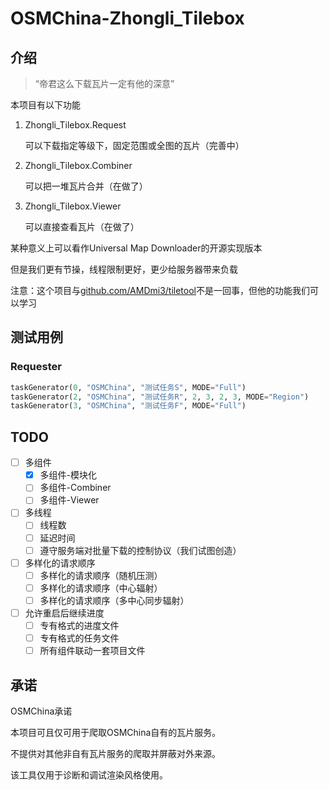 # OSMChina-Zhongli_Tilebox

## 介绍

>
>“帝君这么下载瓦片一定有他的深意”

本项目有以下功能

1. Zhongli_Tilebox.Request

   可以下载指定等级下，固定范围或全图的瓦片（完善中）

2. Zhongli_Tilebox.Combiner

   可以把一堆瓦片合并（在做了）

3. Zhongli_Tilebox.Viewer

   可以直接查看瓦片（在做了）

某种意义上可以看作Universal Map Downloader的开源实现版本

但是我们更有节操，线程限制更好，更少给服务器带来负载

注意：这个项目与[github.com/AMDmi3/tiletool](https://wiki.openstreetmap.org/wiki/Tiletool)不是一回事，但他的功能我们可以学习

## 测试用例

### Requester

```python
taskGenerator(0, "OSMChina", "测试任务S", MODE="Full")
taskGenerator(2, "OSMChina", "测试任务R", 2, 3, 2, 3, MODE="Region")
taskGenerator(3, "OSMChina", "测试任务F", MODE="Full")
```

## TODO

- [ ] 多组件
    - [x] 多组件-模块化
    - [ ] 多组件-Combiner
    - [ ] 多组件-Viewer
- [ ] 多线程
    - [ ] 线程数
    - [ ] 延迟时间
    - [ ] 遵守服务端对批量下载的控制协议（我们试图创造）
- [ ] 多样化的请求顺序
    - [ ] 多样化的请求顺序（随机压测）
    - [ ] 多样化的请求顺序（中心辐射）
    - [ ] 多样化的请求顺序（多中心同步辐射）
- [ ] 允许重启后继续进度
    - [ ] 专有格式的进度文件
    - [ ] 专有格式的任务文件
    - [ ] 所有组件联动一套项目文件

## 承诺

OSMChina承诺

本项目可且仅可用于爬取OSMChina自有的瓦片服务。

不提供对其他非自有瓦片服务的爬取并屏蔽对外来源。

该工具仅用于诊断和调试渲染风格使用。
